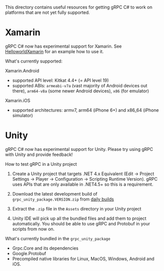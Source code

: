 This directory contains useful resources for getting gRPC C# to work on
platforms that are not yet fully supported.

# Xamarin

gRPC C# now has experimental support for Xamarin.
See [HelloworldXamarin](/examples/csharp/HelloworldXamarin) for an example how to use it.

What's currently supported:

Xamarin.Android
- supported API level: Kitkat 4.4+ (= API level 19)
- supported ABIs: `armeabi-v7a` (vast majority of Android devices out there), 
  `arm64-v8a` (some newer Android devices), `x86` (for emulator)

Xamarin.iOS
- supported architectures: armv7, arm64 (iPhone 6+) and x86_64 (iPhone simulator)

# Unity

gRPC C# now has experimental support for Unity. Please try using gRPC with
Unity and provide feedback!

How to test gRPC in a Unity project

1. Create a Unity project that targets .NET 4.x Equivalent (Edit -> Project Settings -> Player -> Configuration -> Scripting Runtime Version). gRPC uses APIs that are only available in .NET4.5+ so this is a requirement.

2. Download the latest development build of `grpc_unity_package.VERSION.zip` from
   [daily builds](https://packages.grpc.io/)

3. Extract the `.zip` file in the `Assets` directory in your Unity project

4. Unity IDE will pick up all the bundled files and add them to project automatically.
   You should be able to use gRPC and Protobuf in your scripts from now on.

What's currently bundled in the `grpc_unity_package`
-  Grpc.Core and its dependencies
-  Google.Protobuf
-  Precompiled native libraries for Linux, MacOS, Windows, Android and iOS.
